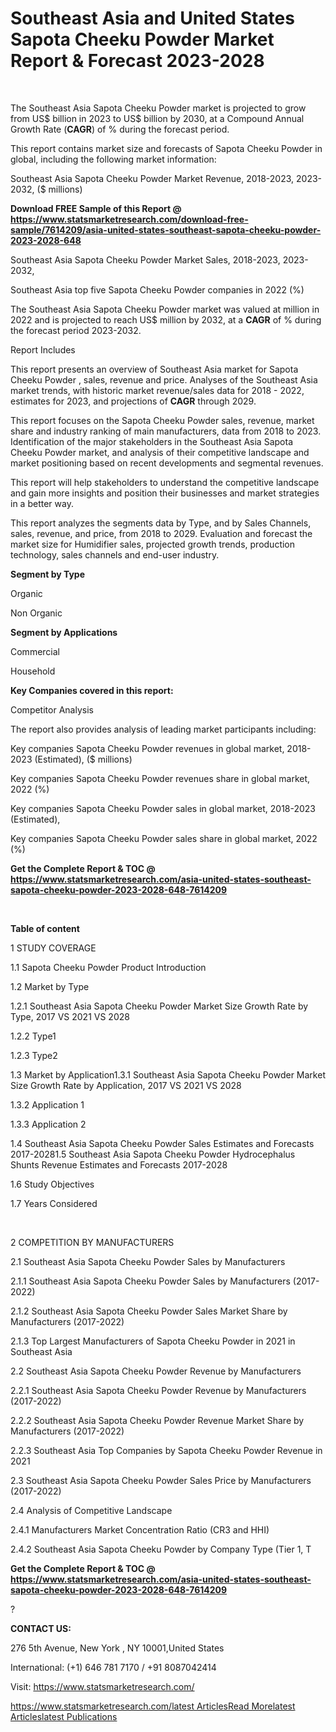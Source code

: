 <h1>Southeast Asia and United States Sapota Cheeku Powder Market Report & Forecast 2023-2028</h1><br/><p>The Southeast Asia Sapota Cheeku Powder market is projected to grow from US$ billion in 2023 to US$ billion by 2030, at a Compound Annual Growth Rate (<strong>CAGR</strong>) of % during the forecast period.</p>
 
 
 
 <p>This report contains market size and forecasts of Sapota Cheeku Powder in global, including the following market information:</p>
 
 
 
 <p>Southeast Asia Sapota Cheeku Powder Market Revenue, 2018-2023, 2023-2032, ($ millions)</p>
 
 
 
 <p><strong>Download FREE Sample of this Report @ <a href="https://www.statsmarketresearch.com/download-free-sample/7614209/asia-united-states-southeast-sapota-cheeku-powder-2023-2028-648">https://www.statsmarketresearch.com/download-free-sample/7614209/asia-united-states-southeast-sapota-cheeku-powder-2023-2028-648</a></strong></p>
 
 
 
 <p>Southeast Asia Sapota Cheeku Powder Market Sales, 2018-2023, 2023-2032,</p>
 
 
 
 <p>Southeast Asia top five Sapota Cheeku Powder companies in 2022 (%)</p>
 
 
 
 <p>The Southeast Asia Sapota Cheeku Powder market was valued at million in 2022 and is projected to reach US$ million by 2032, at a <strong>CAGR</strong> of % during the forecast period 2023-2032.</p>
 
 
 
 <p>Report Includes</p>
 
 
 
 <p>This report presents an overview of Southeast Asia market for Sapota Cheeku Powder , sales, revenue and price. Analyses of the Southeast Asia market trends, with historic market revenue/sales data for 2018 - 2022, estimates for 2023, and projections of <strong>CAGR</strong> through 2029.</p>
 
 
 
 <p>This report focuses on the Sapota Cheeku Powder sales, revenue, market share and industry ranking of main manufacturers, data from 2018 to 2023. Identification of the major stakeholders in the Southeast Asia Sapota Cheeku Powder market, and analysis of their competitive landscape and market positioning based on recent developments and segmental revenues.</p>
 
 
 
 <p>This report will help stakeholders to understand the competitive landscape and gain more insights and position their businesses and market strategies in a better way.</p>
 
 
 
 <p>This report analyzes the segments data by Type, and by Sales Channels, sales, revenue, and price, from 2018 to 2029. Evaluation and forecast the market size for Humidifier sales, projected growth trends, production technology, sales channels and end-user industry.</p>
 
 
 
 <p><strong>Segment by Type</strong></p>
 
 
 
 <p>Organic</p>
 
 
 
 <p>Non Organic</p>
 
 
 
 <p><strong>Segment <strong><strong>by Applications</strong></strong></strong></p>
 
 
 
 <p>Commercial</p>
 
 
 
 <p>Household</p>
 
 
 
 <p><strong>Key Companies covered in this report:</strong></p>
 
 
 
 <p>Competitor Analysis</p>
 
 
 
 <p>The report also provides analysis of leading market participants including:</p>
 
 
 
 <p>Key companies Sapota Cheeku Powder revenues in global market, 2018-2023 (Estimated), ($ millions)</p>
 
 
 
 <p>Key companies Sapota Cheeku Powder revenues share in global market, 2022 (%)</p>
 
 
 
 <p>Key companies Sapota Cheeku Powder sales in global market, 2018-2023 (Estimated),</p>
 
 
 
 <p>Key companies Sapota Cheeku Powder sales share in global market, 2022 (%)</p>
 
 
 
 <div><b>Get the Complete Report & TOC @ <a href="https://www.statsmarketresearch.com/asia-united-states-southeast-sapota-cheeku-powder-2023-2028-648-7614209">https://www.statsmarketresearch.com/asia-united-states-southeast-sapota-cheeku-powder-2023-2028-648-7614209</a></b></div>
 
 
 
 <p><br />
 
 <b>Table of content</b></p>
 
 
 
 <p>1 STUDY COVERAGE<br />
 
 1.1 Sapota Cheeku Powder Product Introduction<br />
 
 1.2 Market by Type<br />
 
 1.2.1 Southeast Asia Sapota Cheeku Powder Market Size Growth Rate by Type, 2017 VS 2021 VS 2028<br />
 
 1.2.2 Type1<br />
 
 1.2.3 Type2<br />
 
 1.3 Market by Application1.3.1 Southeast Asia Sapota Cheeku Powder Market Size Growth Rate by Application, 2017 VS 2021 VS 2028<br />
 
 1.3.2 Application 1<br />
 
 1.3.3 Application 2<br />
 
 1.4 Southeast Asia Sapota Cheeku Powder Sales Estimates and Forecasts 2017-20281.5 Southeast Asia Sapota Cheeku Powder Hydrocephalus Shunts Revenue Estimates and Forecasts 2017-2028<br />
 
 1.6 Study Objectives<br />
 
 1.7 Years Considered<br />
 
 <br />
 
 2 COMPETITION BY MANUFACTURERS<br />
 
 2.1 Southeast Asia Sapota Cheeku Powder Sales by Manufacturers<br />
 
 2.1.1 Southeast Asia Sapota Cheeku Powder Sales by Manufacturers (2017-2022)<br />
 
 2.1.2 Southeast Asia Sapota Cheeku Powder Sales Market Share by Manufacturers (2017-2022)<br />
 
 2.1.3 Top Largest Manufacturers of Sapota Cheeku Powder in 2021 in Southeast Asia<br />
 
 2.2 Southeast Asia Sapota Cheeku Powder Revenue by Manufacturers<br />
 
 2.2.1 Southeast Asia Sapota Cheeku Powder Revenue by Manufacturers (2017-2022)<br />
 
 2.2.2 Southeast Asia Sapota Cheeku Powder Revenue Market Share by Manufacturers (2017-2022)<br />
 
 2.2.3 Southeast Asia Top Companies by Sapota Cheeku Powder Revenue in 2021<br />
 
 2.3 Southeast Asia Sapota Cheeku Powder Sales Price by Manufacturers (2017-2022)<br />
 
 2.4 Analysis of Competitive Landscape<br />
 
 2.4.1 Manufacturers Market Concentration Ratio (CR3 and HHI)<br />
 
 2.4.2 Southeast Asia Sapota Cheeku Powder by Company Type (Tier 1, T</p>
 
 
 
 <div><b>Get the Complete Report & TOC @ <a href="https://www.statsmarketresearch.com/asia-united-states-southeast-sapota-cheeku-powder-2023-2028-648-7614209">https://www.statsmarketresearch.com/asia-united-states-southeast-sapota-cheeku-powder-2023-2028-648-7614209</a></b></div>
 
 
 
 <p>? </p>
 
 
 
 <p><b>CONTACT US:</b><br />
 
 276 5th Avenue, New York , NY 10001,United States<br />
 
 International: (+1) 646 781 7170 / +91 8087042414<br />
 
 Visit: <a href="https://www.statsmarketresearch.com/">https://www.statsmarketresearch.com/</a><br />
 
 <a href="https://gyeongbokgung.com">https://www.statsmarketresearch.com/</a><a href="https://hallyeomaritime.com">latest Articles</a><a href="https://jingwansa.com">Read More</a><a href="https://nguoiviet.jp/">latest Articles</a><a href="https://www.intelmarketresearch.com/">latest Publications</a></p>